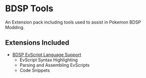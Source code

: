 # BDSP Tools

An Extension pack including tools used to assist in Pokemon BDSP Modding.

## Extensions Included

- [BDSP EvScript Language Support](https://marketplace.visualstudio.com/items?itemName=Heroj04.bdsp-evscript-language-support)
  - EvScript Syntax Highlighting
  - Parsing and Assembling EvScripts
  - Code Snippets
